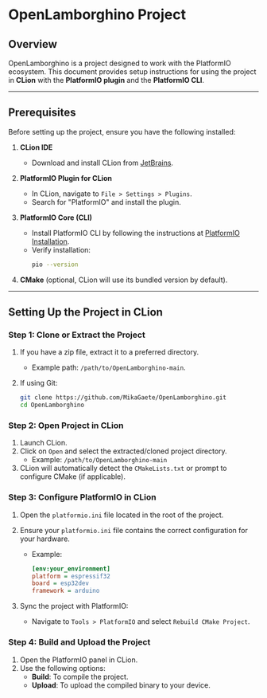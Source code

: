 # OpenLamborghino Project

## Overview
OpenLamborghino is a project designed to work with the PlatformIO ecosystem. This document provides setup instructions for using the project in **CLion** with the **PlatformIO plugin** and the **PlatformIO CLI**.

---

## Prerequisites

Before setting up the project, ensure you have the following installed:

1. **CLion IDE**
    - Download and install CLion from [JetBrains](https://www.jetbrains.com/clion/).

2. **PlatformIO Plugin for CLion**
    - In CLion, navigate to `File > Settings > Plugins`.
    - Search for "PlatformIO" and install the plugin.

3. **PlatformIO Core (CLI)**
    - Install PlatformIO CLI by following the instructions at [PlatformIO Installation](https://platformio.org/install/cli).
    - Verify installation:
      ```bash
      pio --version
      ```

4. **CMake** (optional, CLion will use its bundled version by default).

---

## Setting Up the Project in CLion

### Step 1: Clone or Extract the Project

1. If you have a zip file, extract it to a preferred directory.
    - Example path: `/path/to/OpenLamborghino-main`.

2. If using Git:
   ```bash
   git clone https://github.com/MikaGaete/OpenLamborghino.git
   cd OpenLamborghino
   ```

### Step 2: Open Project in CLion

1. Launch CLion.
2. Click on `Open` and select the extracted/cloned project directory.
    - Example: `/path/to/OpenLamborghino-main`
3. CLion will automatically detect the `CMakeLists.txt` or prompt to configure CMake (if applicable).

### Step 3: Configure PlatformIO in CLion

1. Open the `platformio.ini` file located in the root of the project.
2. Ensure your `platformio.ini` file contains the correct configuration for your hardware.
    - Example:
      ```ini
      [env:your_environment]
      platform = espressif32
      board = esp32dev
      framework = arduino
      ```

3. Sync the project with PlatformIO:
    - Navigate to `Tools > PlatformIO` and select `Rebuild CMake Project`.

### Step 4: Build and Upload the Project

1. Open the PlatformIO panel in CLion.
2. Use the following options:
    - **Build**: To compile the project.
    - **Upload**: To upload the compiled binary to your device.